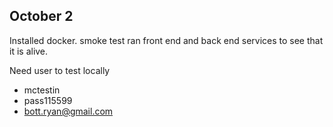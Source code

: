 ## October 2
Installed docker. smoke test ran front end and back end services to see that it is alive.

Need user to test locally
- mctestin
- pass115599
- bott.ryan@gmail.com